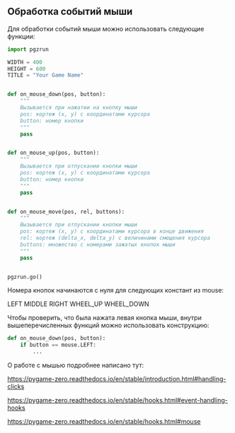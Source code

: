 ## Обработка событий мыши

Для обработки событий мыши можно использовать следующие функции:

```python
import pgzrun

WIDTH = 400
HEIGHT = 600
TITLE = "Your Game Name"


def on_mouse_down(pos, button):
    """
    Вызывается при нажатии на кнопку мыши
    pos: кортеж (x, y) с координатами курсора
    button: номер кнопки
    """
    pass


def on_mouse_up(pos, button):
    """
    Вызывается при отпускании кнопки мыши
    pos: кортеж (x, y) с координатами курсора
    button: номер кнопки
    """
    pass


def on_mouse_move(pos, rel, buttons):
    """
    Вызывается при отпускании кнопки мыши
    pos: кортеж (x, y) с координатами курсора в конце движения
    rel: кортеж (delta_x, delta_y) с величинами смещения курсора
    buttons: множество с номерами зажатых кнопок мыши
    """
    pass


pgzrun.go()
```

Номера кнопок начинаются с нуля для следующих констант из mouse:

LEFT
MIDDLE
RIGHT
WHEEL_UP
WHEEL_DOWN

Чтобы проверить, что была нажата левая кнопка мыши, внутри вышеперечисленных функций можно использовать конструкцию:
```python
def on_mouse_down(pos, button):
    if button == mouse.LEFT:
        ...
```

О работе с мышью подробнее написано тут:

https://pygame-zero.readthedocs.io/en/stable/introduction.html#handling-clicks

https://pygame-zero.readthedocs.io/en/stable/hooks.html#event-handling-hooks

https://pygame-zero.readthedocs.io/en/stable/hooks.html#mouse
